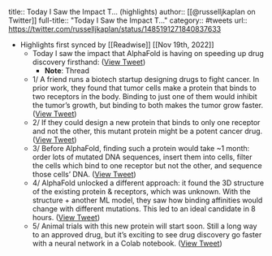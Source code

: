 title:: Today I Saw the Impact T... (highlights)
author:: [[@russelljkaplan on Twitter]]
full-title:: "Today I Saw the Impact T..."
category:: #tweets
url:: https://twitter.com/russelljkaplan/status/1485191271840837633

- Highlights first synced by [[Readwise]] [[Nov 19th, 2022]]
	- Today I saw the impact that AlphaFold is having on speeding up drug discovery firsthand: ([View Tweet](https://twitter.com/russelljkaplan/status/1485191271840837633))
		- **Note**: Thread
	- 1/ A friend runs a biotech startup designing drugs to fight cancer. In prior work, they found that tumor cells make a protein that binds to two receptors in the body. Binding to just one of them would inhibit the tumor’s growth, but binding to both makes the tumor grow faster. ([View Tweet](https://twitter.com/russelljkaplan/status/1485191273178800129))
	- 2/ If they could design a new protein that binds to only one receptor and not the other, this mutant protein might be a potent cancer drug. ([View Tweet](https://twitter.com/russelljkaplan/status/1485191274369994759))
	- 3/ Before AlphaFold, finding such a protein would take ~1 month: order lots of mutated DNA sequences, insert them into cells, filter the cells which bind to one receptor but not the other, and sequence those cells’ DNA. ([View Tweet](https://twitter.com/russelljkaplan/status/1485191275443679233))
	- 4/ AlphaFold unlocked a different approach: it found the 3D structure of the existing protein & receptors, which was unknown. With the structure + another ML model, they saw how binding affinities would change with different mutations. This led to an ideal candidate in 8 hours. ([View Tweet](https://twitter.com/russelljkaplan/status/1485191276576198656))
	- 5/ Animal trials with this new protein will start soon. Still a long way to an approved drug, but it’s exciting to see drug discovery go faster with a neural network in a Colab notebook. ([View Tweet](https://twitter.com/russelljkaplan/status/1485191277717032964))